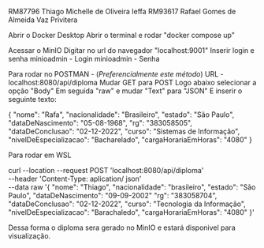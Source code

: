 RM87796 Thiago Michelle de Oliveira Ieffa
RM93617 Rafael Gomes de Almeida Vaz Privitera

Abrir o Docker Desktop
Abrir o terminal e rodar "docker compose up"

Acessar o MinIO
Digitar no url do navegador "localhost:9001"
Inserir login e senha
minioadmin - Login
minioadmin - Senha

Para rodar no POSTMAN - (*Preferencialmente este método*)
URL - localhost:8080/api/diploma
Mudar GET para POST
Logo abaixo selecionar a opção "Body"
Em seguida "raw" e mudar "Text" para "JSON"
E inserir o seguinte texto:

{
    "nome": "Rafa",
    "nacionalidade": "Brasileiro",
    "estado": "São Paulo",
    "dataDeNascimento": "05-08-1968",
    "rg": "383058505",
    "dataDeConclusao": "02-12-2022",
    "curso": "Sistemas de Informação",
    "nivelDeEspecializacao": "Bacharelado",
    "cargaHorariaEmHoras": "4080"
  }



Para rodar em WSL

curl --location --request POST
'localhost:8080/api/diploma' \
--header 'Content-Type: aplication/
json' \
--data raw '{
  "nome": "Thiago",
  "nacionalidade": "brasileiro",
  "estado": "São Paulo",
  "dataDeNascimento": "09-09-2002"
  "rg": "383058704",
  "dataDeConclusao": "02-12-2022",
  "curso": "Tecnologia da Informação",
  "nivelDeEspecializacao": "Barachaledo",
  "cargaHorariaEmHoras": "4080"
}'

Dessa forma o diploma sera gerado no MinIO e estará disponivel para visualização.
